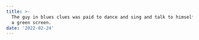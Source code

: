 ```yaml
---
title: >-
  The guy in blues clues was paid to dance and sing and talk to himself alone on
  a green screen.
date: '2022-02-24'
---
```


